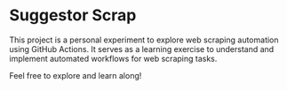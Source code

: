 # Suggestor Scrap

This project is a personal experiment to explore web scraping automation using GitHub Actions. It serves as a learning exercise to understand and implement automated workflows for web scraping tasks.

Feel free to explore and learn along!